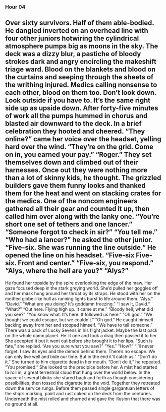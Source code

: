 ### Hour 04
Over sixty survivors. Half of them able-bodied.
He dangled inverted on an overhead line with four other juniors hotwiring the cylindrical atmosphere pumps big as moons in the sky. The deck was a dizzy blur, a pastiche of bloody strokes dark and angry encircling the makeshift triage ward. Blood on the blankets and blood on the curtains and seeping through the sheets of the writhing injured. Medics calling nonsense to each other, blood on them too. Don’t look down. Look outside if you have to. It’s the same right side up as upside down. 
After forty-five minutes of work all the pumps hummed in chorus and blasted air downward to the deck. In a brief celebration they hooted and cheered.
“They online?” came her voice over the headset, yelling hard over the wind.
“They’re on the grid. Come on in, you earned your pay.”
“Roger.”
They set themselves down and climbed out of their harnesses. Once out they were nothing more than a lot of skinny kids, he thought. The grizzled builders gave them funny looks and thanked them for the heat and went on stacking crates for the medics. 
One of the noncom engineers gathered all their gear and counted it up, then called him over along with the lanky one.
“You’re short one set of tethers and one lancer.”
“Someone forgot to check in sir?”
“You tell me.”
“Who had a lancer?” he asked the other junior.
“Five-six. She was running the line outside.”
He opened the line on his headset. “Five-six Five-six. Front and center.”
“Five-six, you respond.”
“Alys, where the hell are you?”
“Alys?”
---- 
He found her topside by the spire overlooking the edge of the maw. Her gaze focused deep in the stark greying world. She’d pulled her goggles off and her mask hung around her throat by its straps. He stood with her on the mottled globe-like hull as running lights burst to life around them.
“Alys.”
“David.”
“What are you doing? It’s goddamn freezing.”
“I saw it, David.”
“What?”
“Out here. Flying high up. It came at me.”
“Bloody hell, what did you see?”
“You know what. It’s here. It followed us here.”
“Oh god.”
“We thought we could escape, but we couldn’t.”
“Oh god.”
He caught himself backing away from her and stopped himself.
“We have to tell someone.” There was a pack of Lucky Sevens in his flight jacket. Maybe the last pack on the whole damn planet. He lit one and took a drag then passed it to her.
She accepted it but it went out before she brought it to her lips.
“Such is fate,” she replied.
“Are you sure what you saw?”
“Yes.”
“How?”
“I’ll never forget. I saw its eyes and the demon behind them. There’s no escape. We can only live well and bide our time. But in the end it’ll catch us.”
“Don’t do it.”
She turned to him cigarette dead in her mouth.
“Don’t do it,” he repeated. “You promised.”
She looked to the precipice before her. A mist had started to roll in, a great terrestrial cloud that hung over the world below. In the space of several blinks she stared back and forth as though considering possibilities, then tossed the cigarette into the void. Together they retreated down the service rungs. Before them passed single gargantuan letters of the ship’s marking, paint and rust caked on the deck from the centuries. Underneath the mist roiled and churned and gave the illusion that there was no ground at all.